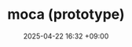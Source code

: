 ---
layout: post
title: moca (prototype)
date: 2025-04-22 16:32 +09:00
categoties: [carbang, week04]
tags: [carbang]
---